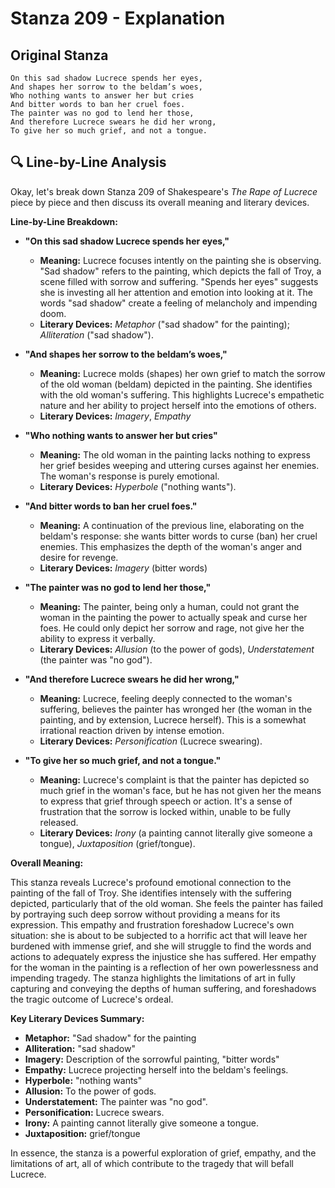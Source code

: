 # Stanza 209 - Explanation

## Original Stanza
```
On this sad shadow Lucrece spends her eyes,
And shapes her sorrow to the beldam’s woes,
Who nothing wants to answer her but cries
And bitter words to ban her cruel foes.
The painter was no god to lend her those,
And therefore Lucrece swears he did her wrong,
To give her so much grief, and not a tongue.
```

## 🔍 Line-by-Line Analysis
Okay, let's break down Stanza 209 of Shakespeare's *The Rape of Lucrece* piece by piece and then discuss its overall meaning and literary devices.

**Line-by-Line Breakdown:**

*   **"On this sad shadow Lucrece spends her eyes,"**
    *   **Meaning:** Lucrece focuses intently on the painting she is observing. "Sad shadow" refers to the painting, which depicts the fall of Troy, a scene filled with sorrow and suffering. "Spends her eyes" suggests she is investing all her attention and emotion into looking at it. The words "sad shadow" create a feeling of melancholy and impending doom.
    *   **Literary Devices:** *Metaphor* ("sad shadow" for the painting); *Alliteration* ("sad shadow").

*   **"And shapes her sorrow to the beldam’s woes,"**
    *   **Meaning:** Lucrece molds (shapes) her own grief to match the sorrow of the old woman (beldam) depicted in the painting. She identifies with the old woman's suffering. This highlights Lucrece's empathetic nature and her ability to project herself into the emotions of others.
    *   **Literary Devices:** *Imagery*, *Empathy*

*   **"Who nothing wants to answer her but cries"**
    *   **Meaning:** The old woman in the painting lacks nothing to express her grief besides weeping and uttering curses against her enemies. The woman's response is purely emotional.
    *   **Literary Devices:** *Hyperbole* ("nothing wants").

*   **"And bitter words to ban her cruel foes."**
    *   **Meaning:** A continuation of the previous line, elaborating on the beldam's response: she wants bitter words to curse (ban) her cruel enemies. This emphasizes the depth of the woman's anger and desire for revenge.
    *   **Literary Devices:** *Imagery* (bitter words)

*   **"The painter was no god to lend her those,"**
    *   **Meaning:** The painter, being only a human, could not grant the woman in the painting the power to actually speak and curse her foes. He could only depict her sorrow and rage, not give her the ability to express it verbally.
    *   **Literary Devices:** *Allusion* (to the power of gods), *Understatement* (the painter was "no god").

*   **"And therefore Lucrece swears he did her wrong,"**
    *   **Meaning:** Lucrece, feeling deeply connected to the woman's suffering, believes the painter has wronged her (the woman in the painting, and by extension, Lucrece herself). This is a somewhat irrational reaction driven by intense emotion.
    *   **Literary Devices:** *Personification* (Lucrece swearing).

*   **"To give her so much grief, and not a tongue."**
    *   **Meaning:** Lucrece's complaint is that the painter has depicted so much grief in the woman's face, but he has not given her the means to express that grief through speech or action. It's a sense of frustration that the sorrow is locked within, unable to be fully released.
    *   **Literary Devices:** *Irony* (a painting cannot literally give someone a tongue), *Juxtaposition* (grief/tongue).

**Overall Meaning:**

This stanza reveals Lucrece's profound emotional connection to the painting of the fall of Troy. She identifies intensely with the suffering depicted, particularly that of the old woman. She feels the painter has failed by portraying such deep sorrow without providing a means for its expression. This empathy and frustration foreshadow Lucrece's own situation: she is about to be subjected to a horrific act that will leave her burdened with immense grief, and she will struggle to find the words and actions to adequately express the injustice she has suffered. Her empathy for the woman in the painting is a reflection of her own powerlessness and impending tragedy. The stanza highlights the limitations of art in fully capturing and conveying the depths of human suffering, and foreshadows the tragic outcome of Lucrece's ordeal.

**Key Literary Devices Summary:**

*   **Metaphor:** "Sad shadow" for the painting
*   **Alliteration:** "sad shadow"
*   **Imagery:** Description of the sorrowful painting, "bitter words"
*   **Empathy:** Lucrece projecting herself into the beldam's feelings.
*   **Hyperbole:** "nothing wants"
*   **Allusion:** To the power of gods.
*   **Understatement:** The painter was "no god".
*   **Personification:** Lucrece swears.
*   **Irony:** A painting cannot literally give someone a tongue.
*   **Juxtaposition:** grief/tongue

In essence, the stanza is a powerful exploration of grief, empathy, and the limitations of art, all of which contribute to the tragedy that will befall Lucrece.
